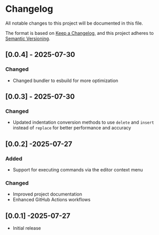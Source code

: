 # Changelog

All notable changes to this project will be documented in this file.

The format is based on [Keep a Changelog](https://keepachangelog.com/en/1.1.0/),
and this project adheres to [Semantic Versioning](https://semver.org/spec/v2.0.0.html).

## [0.0.4] - 2025-07-30

### Changed

- Changed bundler to esbuild for more optimization

## [0.0.3] - 2025-07-30

### Changed

- Updated indentation conversion methods to use `delete` and `insert` instead of `replace` for better performance and accuracy

## [0.0.2] -2025-07-27

### Added
- Support for executing commands via the editor context menu

### Changed
- Improved project documentation
- Enhanced GitHub Actions workflows

## [0.0.1] -2025-07-27

- Initial release
